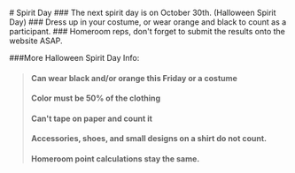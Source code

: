 <br/>
# Spirit Day
### The next spirit day is on October 30th. (Halloween Spirit Day)
### Dress up in your costume, or wear orange and black to count as a participant.
### Homeroom reps, don't forget to submit the results onto the website ASAP.

###More Halloween Spirit Day Info:
>#### Can wear black and/or orange this Friday or a costume
>#### Color must be 50% of the clothing
>#### Can't tape on paper and count it
>#### Accessories, shoes, and small designs on a shirt do not count.
>#### Homeroom point calculations stay the same. 
 
<!--
## Terracycle is the chance to get green in your community!
## We are collecting personal beauty care items
## We accept:
### -toothpaste and mouthwash containers
### -soap, shampoo, and lotion bottles
### -make-up containers
### -any plastic containers used for your personal care and hygiene

## Encourage your homeroom to participate, because the homeroom with the most participation will receive a special prize!
## Thank you for helping your community raise awareness about keeping this Earth green! We want Earth to stay healthy for a long time!
-->
